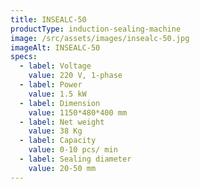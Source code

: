 ```yaml
---
title: INSEALC-50
productType: induction-sealing-machine
image: /src/assets/images/insealc-50.jpg
imageAlt: INSEALC-50
specs:
  - label: Voltage
    value: 220 V, 1-phase
  - label: Power
    value: 1.5 kW
  - label: Dimension
    value: 1150*480*400 mm
  - label: Net weight
    value: 38 Kg
  - label: Capacity
    value: 0-10 pcs/ min
  - label: Sealing diameter
    value: 20-50 mm
---
```

